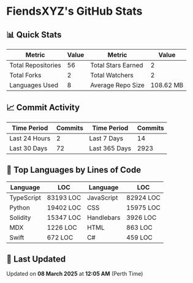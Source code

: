 # FiendsXYZ's GitHub Stats

## 📊 Quick Stats

| Metric               | Value       | Metric               | Value       |
|----------------------|-------------|----------------------|-------------|
| Total Repositories   | 56 | Total Stars Earned   | 2 |
| Total Forks          | 2 | Total Watchers       | 2 |
| Languages Used       | 8 | Average Repo Size    | 108.62 MB |

## 📈 Commit Activity

| Time Period      | Commits      | Time Period      | Commits      |
|------------------|--------------|------------------|--------------|
| Last 24 Hours    | 2 | Last 7 Days      | 14 |
| Last 30 Days     | 72 | Last 365 Days    | 2923 |

## 📝 Top Languages by Lines of Code

| Language       | LOC        | Language       | LOC        |
|----------------|------------|----------------|------------|
| TypeScript       | 83193 LOC  | JavaScript       | 82924 LOC  |
| Python       | 19402 LOC  | CSS       | 15975 LOC  |
| Solidity       | 15347 LOC  | Handlebars       | 3926 LOC  |
| MDX       | 1226 LOC  | HTML       | 863 LOC  |
| Swift       | 672 LOC  | C#       | 459 LOC  |

## 📅 Last Updated

Updated on **08 March 2025** at **12:05 AM** (Perth Time)
